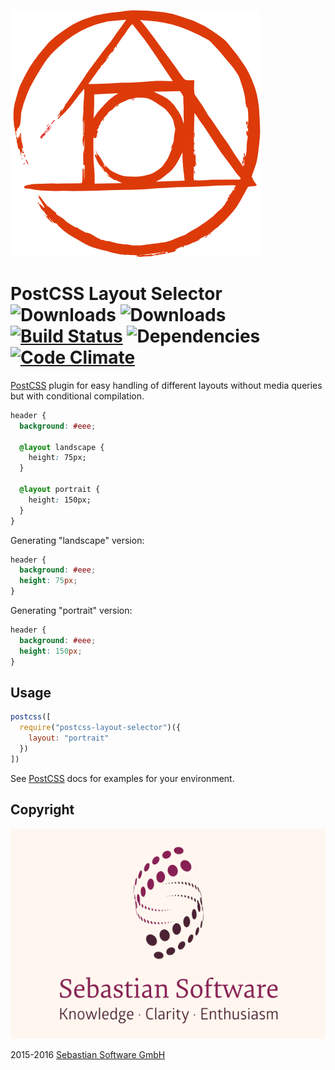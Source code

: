 ![PostCSS](postcss.png)

# PostCSS Layout Selector <br/>![Downloads][npm-version-img] ![Downloads][npm-downloads-img] [![Build Status][ci-img]][ci] ![Dependencies][deps-img] [![Code Climate][climate-img]][climate]

[PostCSS] plugin for easy handling of different layouts without media queries but with conditional compilation.

[PostCSS]: https://github.com/postcss/postcss
[ci-img]:  https://travis-ci.org/sebastian-software/postcss-layout-selector.svg
[ci]:      https://travis-ci.org/sebastian-software/postcss-layout-selector
[deps-img]: https://david-dm.org/sebastian-software/postcss-layout-selector.svg
[climate-img]: https://codeclimate.com/github/sebastian-software/postcss-layout-selector/badges/gpa.svg
[climate]: https://codeclimate.com/github/sebastian-software/postcss-layout-selector
[npm-downloads-img]: https://img.shields.io/npm/dm/postcss-layout-selector.svg
[npm-version-img]: https://img.shields.io/npm/v/postcss-layout-selector.svg

```css
header {
  background: #eee;

  @layout landscape {
    height: 75px;
  }

  @layout portrait {
    height: 150px;
  }
}
```

Generating "landscape" version:

```css
header {
  background: #eee;
  height: 75px;
}
```

Generating "portrait" version:

```css
header {
  background: #eee;
  height: 150px;
}
```


## Usage

```js
postcss([
  require("postcss-layout-selector")({
    layout: "portrait"
  })
])
```

See [PostCSS] docs for examples for your environment.


## Copyright

![Sebastian Software GmbH](sebastiansoftware.png)

2015-2016 [Sebastian Software GmbH](http://www.sebastian-software.de)

